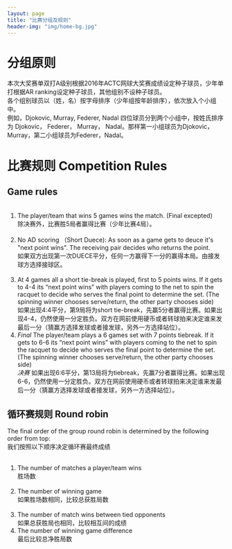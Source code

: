 ```yaml
---
layout: page
title: "比赛分组及规则"
header-img: "img/home-bg.jpg"
---
```


<h1 class="page-header">分组原则</h1>
本次大奖赛单双打A级别根据2016年ACTC网球大奖赛成绩设定种子球员，少年单打根据AR ranking设定种子球员，其他组别不设种子球员。
<br>
各个组别球员以（姓，名）按字母排序（少年组按年龄排序），依次放入个小组中。 <br>例如，Djokovic, Murray, Federer, Nadal 四位球员分到两个小组中，按姓氏排序为 Djokovic， Federer， Murray， Nadal。那样第一小组球员为Djokovic，Murray，第二小组球员为Federer，Nadal。
<br>

<h1 class="page-header">比赛规则 Competition Rules</h1>
<h2>Game rules</h2>
<ol>
  <li>The player/team that wins 5 games wins the match. (Final excepted)<br>除决赛外，比赛胜5局者赢得比赛（少年比赛4局）。 </li>
  <li>No AD scoring （Short Duece): As soon as a game gets to deuce it's "next point wins". The receiving pair decides who returns the point.<br>如果双方出现第一次DUECE平分，任何一方赢得下一分的赢得本局。由接发球方选择接球区。 </li>
  <li>At 4 games all a short tie-break is played, first to 5 points wins. If it gets to 4-4 its “next point wins” with players coming to the net to spin the racquet to decide who serves the final point to determine the set. (The spinning winner chooses serve/return, the other party chooses side)<br>如果出现4:4平分，第9局将为short tie-break，先赢5分者赢得比赛。如果出现4-4，仍然使用一分定胜负。双方在网前使用硬币或者转球拍来决定谁来发最后一分（猜赢方选择发球或者接发球，另外一方选择站位）。</li>
  <li><em>Final</em> The player/team plays a 6 games set with 7 points tiebreak. If it gets to 6-6 its “next point wins” with players coming to the net to spin the racquet to decide who serves the final point to determine the set. (The spinning winner chooses serve/return, the other party chooses side)<br><em>决赛</em> 如果出现6:6平分，第13局将为tiebreak，先赢7分者赢得比赛。如果出现6-6，仍然使用一分定胜负。双方在网前使用硬币或者转球拍来决定谁来发最后一分（猜赢方选择发球或者接发球，另外一方选择站位）。</li>
</ol>

<h2>循环赛规则 Round robin</h2>
The final order of the group round robin is determined by the following order from top:<br>我们按照以下顺序决定循环赛最终成绩
<ol>
  <li>The number of matches a player/team wins<br>胜场数</li>
  <li>The number of winning game<br>如果胜场数相同，比较总获胜局数</li>
  <li>The number of match wins between tied opponents<br>如果总获胜局也相同，比较相互间的成绩</li>
  <li>The number of winning game difference<br>最后比较总净胜局数</li>
</ol>
